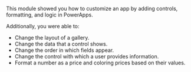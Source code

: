 ﻿This module showed you how to customize an app by adding controls, formatting, and logic in PowerApps. 

Additionally, you were able to:

- Change the layout of a gallery.
- Change the data that a control shows.
- Change the order in which fields appear.
- Change the control with which a user provides information.
- Format a number as a price and coloring prices based on their values.



